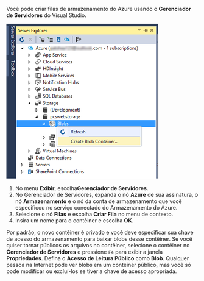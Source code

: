 Você pode criar filas de armazenamento do Azure usando o **Gerenciador de Servidores** do Visual Studio.

![Blobs do Gerenciador de Servidores][Image1]

1. No menu **Exibir**, escolha**Gerenciador de Servidores**.
2. No Gerenciador de Servidores, expanda o nó **Azure** de sua assinatura, o nó **Armazenamento** e o nó da conta de armazenamento que você especificou no serviço conectado do Armazenamento do Azure.
3. Selecione o nó **Filas** e escolha **Criar Fila** no menu de contexto.
4. Insira um nome para o contêiner e escolha **OK**.   

Por padrão, o novo contêiner é privado e você deve especificar sua chave de acesso do armazenamento para baixar blobs desse contêiner. Se você quiser tornar públicos os arquivos no contêiner, selecione o contêiner no **Gerenciador de Servidores** e pressione `F4` para exibir a janela **Propriedades**. Defina o **Acesso de Leitura Público** como **Blob**. Qualquer pessoa na Internet pode ver blobs em um contêiner público, mas você só pode modificar ou excluí-los se tiver a chave de acesso apropriada.


[Image1]: ./media/vs-create-blob-container-in-server-explorer/vs-storage-create-blob-containers-in-Server-Explorer.png

<!---HONumber=August15_HO6-->